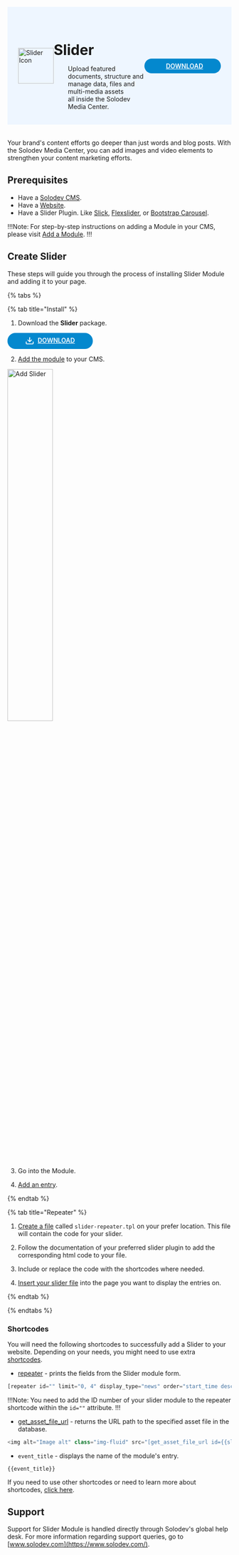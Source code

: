 #

<div style="display: flex; align-items: center; justify-content: space-between; padding: 2rem 1.5rem; margin-bottom: 2rem; background-color: #eef6ff;">
  <div style="display: flex; align-items: center; justify-content: start;">
    <img src="/static/images/logos/slider-module-icon.jpg" alt="Slider Icon" style="width: 80px;">
    <div>
      <h1 style="margin-left: 0; font-size: 2rem; margin-bottom: 0.25rem;">Slider</h1>
      <p style="padding-left: 2rem; margin-bottom: 0;">Upload featured documents, structure and manage data, files and multi-media assets <br>all inside the Solodev Media Center.</p>
    </div>
  </div>
  <a href="https://solodev-slider.s3.amazonaws.com/releases/slider-latest.zip" style="background-color: #0488ce; color: #fff; padding: .5rem 2.5rem; border-radius: 20px; font-weight: 600; display: inline-flex;"><span style="padding-right: .5rem; display: inline-flex; align-items: center;"><svg xmlns="http://www.w3.org/2000/svg" viewBox="0 0 16 16" width="20" height="20" fill="#fff"><path d="M2.75 14A1.75 1.75 0 0 1 1 12.25v-2.5a.75.75 0 0 1 1.5 0v2.5c0 .138.112.25.25.25h10.5a.25.25 0 0 0 .25-.25v-2.5a.75.75 0 0 1 1.5 0v2.5A1.75 1.75 0 0 1 13.25 14Z"></path><path d="M7.25 7.689V2a.75.75 0 0 1 1.5 0v5.689l1.97-1.969a.749.749 0 1 1 1.06 1.06l-3.25 3.25a.749.749 0 0 1-1.06 0L4.22 6.78a.749.749 0 1 1 1.06-1.06l1.97 1.969Z"></path></svg></span>DOWNLOAD</a>
</div>

Your brand's content efforts go deeper than just words and blog posts. With the Solodev Media Center, you can add images and video elements to strengthen your content marketing efforts.

## Prerequisites

- Have a [Solodev CMS](/quickstart).
- Have a [Website](/workspace/websites/add-website/).
- Have a Slider Plugin. Like [Slick](https://kenwheeler.github.io/slick/), [Flexslider](https://woocommerce.com/flexslider/), or [Bootstrap Carousel](https://getbootstrap.com/docs/4.0/components/carousel/).

!!!Note: 
For step-by-step instructions on adding a Module in your CMS, please visit [Add a Module](/workspace/modules/add-module/).
!!!

## Create Slider

These steps will guide you through the process of installing Slider Module and adding it to your page.

{% tabs %}

{% tab title="Install" %}

1. Download the **Slider** package.

<a href="https://solodev-slider.s3.amazonaws.com/releases/slider-latest.zip" style="background-color: #0488ce; color: #fff; padding: .5rem 2.5rem; border-radius: 20px; font-weight: 600; display: inline-flex;"><span style="padding-right: .5rem; display: inline-flex; align-items: center;"><svg xmlns="http://www.w3.org/2000/svg" viewBox="0 0 16 16" width="20" height="20" fill="#fff"><path d="M2.75 14A1.75 1.75 0 0 1 1 12.25v-2.5a.75.75 0 0 1 1.5 0v2.5c0 .138.112.25.25.25h10.5a.25.25 0 0 0 .25-.25v-2.5a.75.75 0 0 1 1.5 0v2.5A1.75 1.75 0 0 1 13.25 14Z"></path><path d="M7.25 7.689V2a.75.75 0 0 1 1.5 0v5.689l1.97-1.969a.749.749 0 1 1 1.06 1.06l-3.25 3.25a.749.749 0 0 1-1.06 0L4.22 6.78a.749.749 0 1 1 1.06-1.06l1.97 1.969Z"></path></svg></span>DOWNLOAD</a>

2. [Add the module](/workspace/modules/add-module/) to your CMS.

<img src="/static/images/modules/slider/add-slider.jpg" alt="Add Slider" style="width: 45%; margin-bottom: 20px;">

3. Go into the Module.

<!-- <img src="/static/images/modules/slider/add-slider.jpg" alt="Add Slider" style="width: 45%; margin-bottom: 20px;"> -->

4. [Add an entry](/workspace/modules/module/add-entry/).

{% endtab %}

{% tab title="Repeater" %}

1. [Create a file](/workspace/websites/add-file/) called `slider-repeater.tpl` on your prefer location. This file will contain the code for your slider.

2. Follow the documentation of your preferred slider plugin to add the corresponding html code to your file.

3. Include or replace the code with the shortcodes where needed.

4. [Insert your slider file](/workspace/websites/page/#add-a-file-to-page) into the page you want to display the entries on.

{% endtab %}

{% endtabs %}

### Shortcodes

You will need the following shortcodes to successfully add a Slider to your website. Depending on your needs, you might need to use extra [shortcodes](/shortcodes/).

- [repeater](/shortcodes/module/#repeater) - prints the fields from the Slider module form.

```js
[repeater id="" limit="0, 4" display_type="news" order="start_time desc"]
```

!!!Note:
You need to add the ID number of your slider module to the repeater shortcode within the `id=""` attribute.
!!!

- [get_asset_file_url](/shortcodes/core/get-asset-file-url/) - returns the URL path to the specified asset file in the database.

```js
<img alt="Image alt" class="img-fluid" src="[get_asset_file_url id={{slider_image}}]" />
```

- `event_title` - displays the name of the module's entry.

```
{{event_title}}
```

<!-- {{{blog_image}}} -->

If you need to use other shortcodes or need to learn more about shortcodes, [click here](/shortcodes/).

## Support

Support for Slider Module is handled directly through Solodev's global help desk. For more information regarding support queries, go to [www.solodev.com](https://www.solodev.com/).